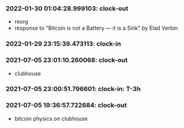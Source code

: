 ### 2022-01-30 01:04:28.999103: clock-out

* reorg
* response to  "Bitcoin is not a Battery — it is a Sink" by Elad Verbin

### 2022-01-29 23:15:39.473113: clock-in

### 2021-07-05 23:01:10.260068: clock-out

* clubhouse

### 2021-07-05 23:00:51.796601: clock-in: T-3h 

### 2021-07-05 19:36:57.722684: clock-out

* bitcoin physics on clubhouse
